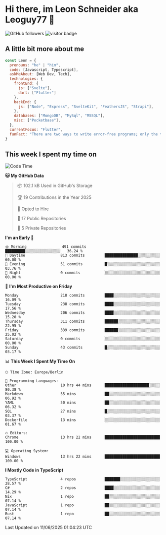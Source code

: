 # Hi there, im Leon Schneider aka Leoguy77 👋

![GitHub followers](https://img.shields.io/github/followers/leoguy77.svg?style=social&label=Followers) ![visitor badge](https://vbr.nathanchung.dev/badge?page_id=Leoguy77)

## A little bit more about me

```javascript
const Leon = {
  pronouns: "he" | "him",
  code: [Javascript, Typescript],
  askMeAbout: [Web Dev, Tech],
  technologies: {
    frontEnd: {
      js: ["Svelte"],
      dart: ["Flutter"]
    },
    backEnd: {
      js: ["Node", "Express", "SvelteKit", "FeathersJS", "Strapi"],
    },
    databases: ["MongoDB", "MySql", "MSSQL"],
    misc: ["Pocketbase"],
  },
  currentFocus: "Flutter",
  funFact: "There are two ways to write error-free programs; only the third one works"
}
```

## This week I spent my time on

<!--START_SECTION:waka-->
![Code Time](http://img.shields.io/badge/Code%20Time-569%20hrs%2034%20mins-blue)

**🐱 My GitHub Data** 

> 📦 102.1 kB Used in GitHub's Storage 
 > 
> 🏆 19 Contributions in the Year 2025
 > 
> 💼 Opted to Hire
 > 
> 📜 17 Public Repositories 
 > 
> 🔑 5 Private Repositories 
 > 
**I'm an Early 🐤** 

```text
🌞 Morning                491 commits         █████████░░░░░░░░░░░░░░░░   36.24 % 
🌆 Daytime                813 commits         ███████████████░░░░░░░░░░   60.00 % 
🌃 Evening                51 commits          █░░░░░░░░░░░░░░░░░░░░░░░░   03.76 % 
🌙 Night                  0 commits           ░░░░░░░░░░░░░░░░░░░░░░░░░   00.00 % 
```
📅 **I'm Most Productive on Friday** 

```text
Monday                   218 commits         ████░░░░░░░░░░░░░░░░░░░░░   16.09 % 
Tuesday                  238 commits         ████░░░░░░░░░░░░░░░░░░░░░   17.56 % 
Wednesday                206 commits         ████░░░░░░░░░░░░░░░░░░░░░   15.20 % 
Thursday                 311 commits         ██████░░░░░░░░░░░░░░░░░░░   22.95 % 
Friday                   339 commits         ██████░░░░░░░░░░░░░░░░░░░   25.02 % 
Saturday                 0 commits           ░░░░░░░░░░░░░░░░░░░░░░░░░   00.00 % 
Sunday                   43 commits          █░░░░░░░░░░░░░░░░░░░░░░░░   03.17 % 
```


📊 **This Week I Spent My Time On** 

```text
🕑︎ Time Zone: Europe/Berlin

💬 Programming Languages: 
Other                    10 hrs 44 mins      ████████████████████░░░░░   80.38 % 
Markdown                 55 mins             ██░░░░░░░░░░░░░░░░░░░░░░░   06.92 % 
YAML                     50 mins             ██░░░░░░░░░░░░░░░░░░░░░░░   06.32 % 
SQL                      27 mins             █░░░░░░░░░░░░░░░░░░░░░░░░   03.37 % 
Dockerfile               13 mins             ░░░░░░░░░░░░░░░░░░░░░░░░░   01.67 % 

🔥 Editors: 
Chrome                   13 hrs 22 mins      █████████████████████████   100.00 % 

💻 Operating System: 
Windows                  13 hrs 22 mins      █████████████████████████   100.00 % 
```

**I Mostly Code in TypeScript** 

```text
TypeScript               4 repos             ███████░░░░░░░░░░░░░░░░░░   28.57 % 
C#                       2 repos             ████░░░░░░░░░░░░░░░░░░░░░   14.29 % 
Nix                      1 repo              ██░░░░░░░░░░░░░░░░░░░░░░░   07.14 % 
JavaScript               1 repo              ██░░░░░░░░░░░░░░░░░░░░░░░   07.14 % 
Rust                     1 repo              ██░░░░░░░░░░░░░░░░░░░░░░░   07.14 % 
```




 Last Updated on 11/06/2025 01:04:23 UTC
<!--END_SECTION:waka-->
